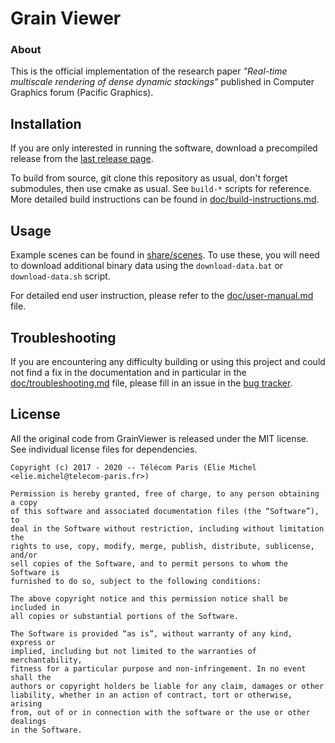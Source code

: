 Grain Viewer
============

### About

This is the official implementation of the research paper *"Real-time multiscale rendering of dense dynamic stackings"* published in Computer Graphics forum (Pacific Graphics).

## Installation

If you are only interested in running the software, download a precompiled release from the [last release page](https://github.com/eliemichel/GrainViewer/releases/latest).

To build from source, git clone this repository as usual, don't forget submodules, then use cmake as usual. See `build-*` scripts for reference. More detailed build instructions can be found in [doc/build-instructions.md](doc/build-instructions.md).

## Usage

Example scenes can be found in [share/scenes](share/scenes). To use these, you will need to download additional binary data using the `download-data.bat` or `download-data.sh` script.

For detailed end user instruction, please refer to the [doc/user-manual.md](doc/user-manual.md) file.

## Troubleshooting

If you are encountering any difficulty building or using this project and could not find a fix in the documentation and in particular in the [doc/troubleshooting.md](doc/troubleshooting.md) file, please fill in an issue in the [bug tracker](https://github.com/eliemichel/GrainViewer/issues).

## License

All the original code from GrainViewer is released under the MIT license. See individual license files for dependencies.

```
Copyright (c) 2017 - 2020 -- Télécom Paris (Élie Michel <elie.michel@telecom-paris.fr>)

Permission is hereby granted, free of charge, to any person obtaining a copy
of this software and associated documentation files (the “Software”), to
deal in the Software without restriction, including without limitation the
rights to use, copy, modify, merge, publish, distribute, sublicense, and/or
sell copies of the Software, and to permit persons to whom the Software is
furnished to do so, subject to the following conditions:

The above copyright notice and this permission notice shall be included in
all copies or substantial portions of the Software.

The Software is provided “as is”, without warranty of any kind, express or
implied, including but not limited to the warranties of merchantability,
fitness for a particular purpose and non-infringement. In no event shall the
authors or copyright holders be liable for any claim, damages or other
liability, whether in an action of contract, tort or otherwise, arising
from, out of or in connection with the software or the use or other dealings
in the Software.
```
